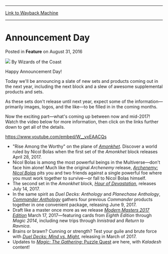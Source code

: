 
---
[Link to Wayback Machine](https://web.archive.org/web/20210418225434/https://magic.wizards.com/en/articles/archive/feature/announcement-day-2016-08-31)

[_metadata_:wayback_url]:- "https://magic.wizards.com/en/articles/archive/feature/announcement-day-2016-08-31"
[_metadata_:wayback_raw_url]:- "https://web.archive.org/web/20210418225434id_/https://magic.wizards.com/en/articles/archive/feature/announcement-day-2016-08-31"
[_metadata_:wayback_capture_timestamp]:- "2021-04-18 22:54:34+00:00"
[_metadata_:description]:- "Happy Announcement Day!"
[_metadata_:generator]:- "Drupal 7 (http://drupal.org)"
---


Announcement Day
================



 Posted in **Feature**
 on August 31, 2016 






![](https://media.magic.wizards.com/styles/auth_small/public/images/person/wizards_author.jpg)
By Wizards of the Coast











Happy Announcement Day!


Today we'll be announcing a slate of new sets and products coming out in the next year, including the next block and a slew of awesome supplemental products and sets.


As these sets don't release until next year, expect some of the information—primarily images, logos, and the like—to be filled in in the coming months.


Now the exciting part—what's coming up between now and mid-2017! Watch the video below for more information, then click on the links further down to get all of the details.


<https://www.youtube.com/embed/W__yxEAACQs>


* "Rise Among the Worthy" on the plane of [*Amonkhet*](http://magic.wizards.com/en/content/amonkhet-info). Discover a world ruled by Nicol Bolas when the first set of the *Amonkhet* block releases April 28, 2017.
* Nicol Bolas is among the most powerful beings in the Multiverse—don't face him alone! Much like the original *Archenemy* release, [*Archenemy: Nicol Bolas*](http://magic.wizards.com/en/content/archenemy-nicol-bolas-info) pits you and two friends against a single powerful foe where you must work together to survive—or fall to Nicol Bolas himself.
* The second set in the *Amonkhet* block, [*Hour of Devastation*](http://magic.wizards.com/en/content/hour-devastation-info), releases July 14, 2017.
* In the same spirit as *Duel Decks: Anthology* and *Planechase Anthology*, [*Commander Anthology*](http://magic.wizards.com/en/content/commander-anthology-info) gathers four previous *Commander* products together in one convenient package, releasing June 9, 2017.
* Draft like a master once more as we release [*Modern Masters 2017 Edition*](http://magic.wizards.com/en/content/modern-masters-2017-info) March 17, 2017—featuring cards from *Eighth Edition* through *Magic 2014*, including new trips through *Innistrad* and *Return to Ravnica*.
* Brains or brawn? Cunning or strength? Test your guile and brute force with [*Duel Decks: Mind vs. Might*](http://magic.wizards.com/en/content/duel-decks-mind-might-info), releasing in March of 2017.
* Updates to [*Magic: The Gathering*: Puzzle Quest](https://d3go.com/a-new-kaladesh-themed-pvp-event-for-magic-the-gathering-puzzle-quest) are here, with *Kaladesh* content!






